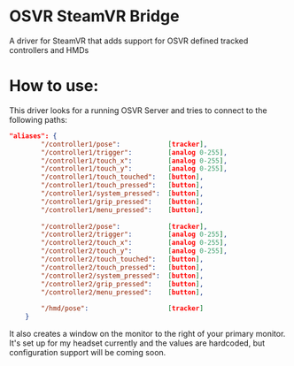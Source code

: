 # OSVR SteamVR Bridge
A driver for SteamVR that adds support for OSVR defined tracked controllers and HMDs

# How to use:
This driver looks for a running OSVR Server and tries to connect to the following paths:
```json
"aliases": {
		"/controller1/pose": 			[tracker],
		"/controller1/trigger": 		[analog 0-255],
		"/controller1/touch_x":			[analog 0-255],
		"/controller1/touch_y":			[analog 0-255],
		"/controller1/touch_touched":	[button],
		"/controller1/touch_pressed":	[button],
		"/controller1/system_pressed":	[button],
		"/controller1/grip_pressed":	[button],
		"/controller1/menu_pressed":	[button],
		
		"/controller2/pose": 			[tracker],
		"/controller2/trigger": 		[analog 0-255],
		"/controller2/touch_x":			[analog 0-255],
		"/controller2/touch_y":			[analog 0-255],
		"/controller2/touch_touched":	[button],
		"/controller2/touch_pressed":	[button],
		"/controller2/system_pressed":	[button],
		"/controller2/grip_pressed":	[button],
		"/controller2/menu_pressed":	[button],
		
		"/hmd/pose":					[tracker]
	}
```
It also creates a window on the monitor to the right of your primary monitor. It's set up for my headset currently and the values are hardcoded, but configuration support will be coming soon.